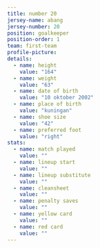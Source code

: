 ```yaml
---
title: number 20
jersey-name: abang
jersey-number: 20
position: goalkeeper
position-order: 1
team: first-team
profile-picture:
details:
  - name: height
    value: "164"
  - name: weight
    value: "63"
  - name: date of birth
    value: "10 oktober 2002"
  - name: place of birth
    value: "kuningan"
  - name: shoe size
    value: "42"
  - name: preferred foot
    value: "right"
stats:
  - name: match played
    value: ""
  - name: lineup start
    value: ""
  - name: lineup substitute
    value: ""
  - name: cleansheet
    value: ""
  - name: penalty saves
    value: ""
  - name: yellow card
    value: ""
  - name: red card
    value: ""
---
```

